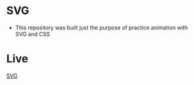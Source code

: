 # SVG

- This repository was built just the purpose of practice animation with SVG and CSS

# Live

[SVG]()
